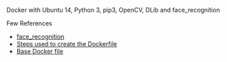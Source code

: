 Docker with Ubuntu 14, Python 3, pip3, OpenCV, DLib and face_recognition

Few References
* [face_recognition](https://github.com/ageitgey/face_recognition)
* [Steps used to create the Dockerfile](http://www.pyimagesearch.com/2015/07/20/install-opencv-3-0-and-python-3-4-on-ubuntu/)
* [Base Docker file](https://github.com/feroult/imsearch/blob/master/Dockerfile)

